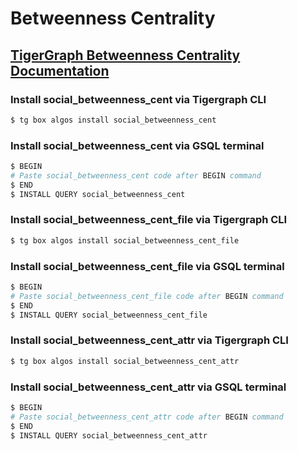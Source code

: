 # Betweenness Centrality
## [TigerGraph Betweenness Centrality Documentation](https://docs.tigergraph.com/tigergraph-platform-overview/graph-algorithm-library#betweenness-centrality)

### Install social_betweenness_cent via Tigergraph CLI

```bash
$ tg box algos install social_betweenness_cent
```

### Install social_betweenness_cent via GSQL terminal

```bash
$ BEGIN
# Paste social_betweenness_cent code after BEGIN command
$ END 
$ INSTALL QUERY social_betweenness_cent
```
### Install social_betweenness_cent_file via Tigergraph CLI

```bash
$ tg box algos install social_betweenness_cent_file
```

### Install social_betweenness_cent_file via GSQL terminal

```bash
$ BEGIN
# Paste social_betweenness_cent_file code after BEGIN command
$ END 
$ INSTALL QUERY social_betweenness_cent_file
```
### Install social_betweenness_cent_attr via Tigergraph CLI

```bash
$ tg box algos install social_betweenness_cent_attr
```

### Install social_betweenness_cent_attr via GSQL terminal

```bash
$ BEGIN
# Paste social_betweenness_cent_attr code after BEGIN command
$ END 
$ INSTALL QUERY social_betweenness_cent_attr
```